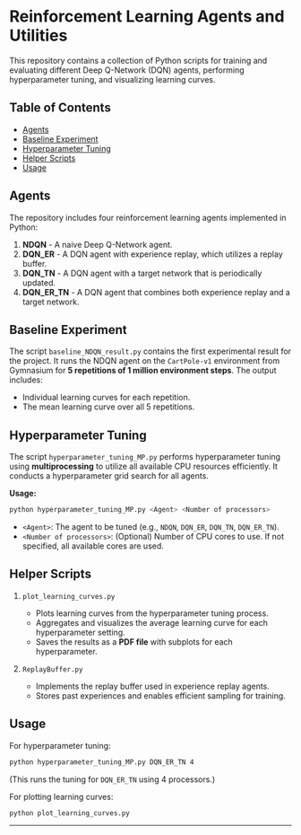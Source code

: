 # Reinforcement Learning Agents and Utilities

This repository contains a collection of Python scripts for training and evaluating different Deep Q-Network (DQN) agents, performing hyperparameter tuning, and visualizing learning curves.

## Table of Contents

- [Agents](#agents)
- [Baseline Experiment](#baseline-experiment)
- [Hyperparameter Tuning](#hyperparameter-tuning)
- [Helper Scripts](#helper-scripts)
- [Usage](#usage)

## Agents

The repository includes four reinforcement learning agents implemented in Python:

1. **NDQN** - A naive Deep Q-Network agent.
2. **DQN\_ER** - A DQN agent with experience replay, which utilizes a replay buffer.
3. **DQN\_TN** - A DQN agent with a target network that is periodically updated.
4. **DQN\_ER\_TN** - A DQN agent that combines both experience replay and a target network.

## Baseline Experiment

The script `baseline_NDQN_result.py` contains the first experimental result for the project. It runs the NDQN agent on the `CartPole-v1` environment from Gymnasium for **5 repetitions of 1 million environment steps**. The output includes:

- Individual learning curves for each repetition.
- The mean learning curve over all 5 repetitions.

## Hyperparameter Tuning

The script `hyperparameter_tuning_MP.py` performs hyperparameter tuning using **multiprocessing** to utilize all available CPU resources efficiently. It conducts a hyperparameter grid search for all agents.

**Usage:**

```sh
python hyperparameter_tuning_MP.py <Agent> <Number of processors>
```

- `<Agent>`: The agent to be tuned (e.g., `NDQN`, `DQN_ER`, `DQN_TN`, `DQN_ER_TN`).
- `<Number of processors>`: (Optional) Number of CPU cores to use. If not specified, all available cores are used.

## Helper Scripts

1. `plot_learning_curves.py`

   - Plots learning curves from the hyperparameter tuning process.
   - Aggregates and visualizes the average learning curve for each hyperparameter setting.
   - Saves the results as a **PDF file** with subplots for each hyperparameter.

2. `ReplayBuffer.py`

   - Implements the replay buffer used in experience replay agents.
   - Stores past experiences and enables efficient sampling for training.

## Usage

For hyperparameter tuning:

```sh
python hyperparameter_tuning_MP.py DQN_ER_TN 4
```

(This runs the tuning for `DQN_ER_TN` using 4 processors.)

For plotting learning curves:

```sh
python plot_learning_curves.py
```

---
